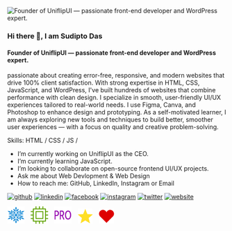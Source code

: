 ![Founder of UniflipUI — passionate front-end developer and WordPress expert.](https://media.licdn.com/dms/image/v2/D4D16AQH4OqwLObUAvw/profile-displaybackgroundimage-shrink_350_1400/B4DZh5NwfLGsAY-/0/1754380308837?e=1757548800&v=beta&t=0QfNXNRSVgK0LE-dlQBFMlti0ud0yCSg0XBUflhjuRY)

### Hi there 👋, I am Sudipto Das
#### Founder of UniflipUI — passionate front-end developer and WordPress expert.


passionate about creating error-free, responsive, and modern websites that drive 100% client satisfaction. With strong expertise in HTML, CSS, JavaScript, and WordPress, I've built hundreds of websites that combine performance with clean design. I specialize in smooth, user-friendly UI/UX experiences tailored to real-world needs. I use Figma, Canva, and Photoshop to enhance design and prototyping. As a self-motivated learner, I am always exploring new tools and techniques to build better, smoother user experiences — with a focus on quality and creative problem-solving.


Skills: HTML / CSS / JS / 

-  I’m currently working on UniflipUI as the CEO. 
-  I’m currently learning JavaScript. 
-  I’m looking to collaborate on  open-source frontend UI/UX projects. 
-  Ask me about Web Devlopment & Web Design 
-  How to reach me: GitHub, LinkedIn, Instagram or Email 


[<img src='https://cdn.jsdelivr.net/npm/simple-icons@3.0.1/icons/github.svg' alt='github' height='40'>](https://github.com/https://github.com/pro-sudipto-das)  [<img src='https://cdn.jsdelivr.net/npm/simple-icons@3.0.1/icons/linkedin.svg' alt='linkedin' height='40'>](https://www.linkedin.com/in/https://www.linkedin.com/in/developer-sudipto-das//)  [<img src='https://cdn.jsdelivr.net/npm/simple-icons@3.0.1/icons/facebook.svg' alt='facebook' height='40'>](https://www.facebook.com/https://www.facebook.com/sudipto.googly.9)  [<img src='https://cdn.jsdelivr.net/npm/simple-icons@3.0.1/icons/instagram.svg' alt='instagram' height='40'>](https://www.instagram.com/https://www.instagram.com/developer_sudipto_das/?next=%2F/)  [<img src='https://cdn.jsdelivr.net/npm/simple-icons@3.0.1/icons/twitter.svg' alt='twitter' height='40'>](https://twitter.com/https://x.com/sudipto01537)  [<img src='https://cdn.jsdelivr.net/npm/simple-icons@3.0.1/icons/icloud.svg' alt='website' height='40'>](www.sudiptogoogly.com)  

<a href='https://archiveprogram.github.com/'><img src='https://raw.githubusercontent.com/acervenky/animated-github-badges/master/assets/acbadge.gif' width='40' height='40'></a> <a href='https://docs.github.com/en/developers'><img src='https://raw.githubusercontent.com/acervenky/animated-github-badges/master/assets/devbadge.gif' width='40' height='40'></a> <a href='https://github.com/pricing'><img src='https://raw.githubusercontent.com/acervenky/animated-github-badges/master/assets/pro.gif' width='40' height='40'></a> <a href='https://stars.github.com/'><img src='https://raw.githubusercontent.com/acervenky/animated-github-badges/master/assets/starbadge.gif' width='35' height='35'></a> <a href='https://docs.github.com/en/github/supporting-the-open-source-community-with-github-sponsors'><img src='https://raw.githubusercontent.com/acervenky/animated-github-badges/master/assets/sponsorbadge.gif' width='35' height='35'></a> 

